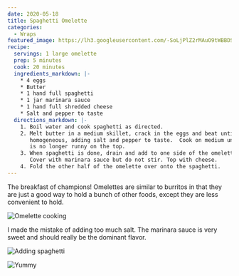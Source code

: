 ```yaml
---
date: 2020-05-18
title: Spaghetti Omelette
categories:
  - Wraps
featured_image: https://lh3.googleusercontent.com/-SoLjPlZ2rMAuO9tWBBDS_GCzUV921VJj3BEUi6Pp4UJlto-5EfjgmQ8rsGEhaeIRAu6fn_ndtW-53rEItN3JAx4LJAaZ0DZyMvd6R_d10VVWeYGMBV1snYp-mqHZKJF7tGtOFmhXcE=w2400
recipe:
  servings: 1 large omelette
  prep: 5 minutes
  cook: 20 minutes
  ingredients_markdown: |-
    * 4 eggs
    * Butter
    * 1 hand full spaghetti
    * 1 jar marinara sauce
    * 1 hand full shredded cheese
    * Salt and pepper to taste
  directions_markdown: |-
    1. Boil water and cook spaghetti as directed.
    2. Melt butter in a medium skillet, crack in the eggs and beat until they are more
       homogeneous, adding salt and pepper to taste.  Cook on medium until it
       is no longer runny on the top.
    3. When spaghetti is done, drain and add to one side of the omelette.
       Cover with marinara sauce but do not stir. Top with cheese.
    4. Fold the other half of the omelette over onto the spaghetti.
---
```

The breakfast of champions!  Omelettes are similar to burritos in that they are
just a good way to hold a bunch of other foods, except they are less convenient
to hold.

![Omelette
cooking](https://lh3.googleusercontent.com/JIwn92tsAdRcOvfky1xZiqXzJTQ4JRkSwfMKwOlTn0niQC9lgGPsiB6O2IgOPJ5S0PP5By2Nf0JOOZmCtOsBaNg-IRAxUL5v98XEnc3kgqYzcl0uIavegfDoYVkHD8zSrf48rePC1K0=w2400)

I made the mistake of adding too much salt.  The marinara sauce is very sweet
and should really be the dominant flavor.

![Adding
spaghetti](https://lh3.googleusercontent.com/GWfdFN2-RW2Pojz9a822ZGF5zT2rDLOIPOsm5mzyArlHjCVwfBOaQ2aNPKnPRsG8KMqHnkO927MKMx4tDqoNAXg0idvO6Tvgpq5NU8b-btTxn8ssy90RD79J_DLJyAeE87YCth_ueHc=w2400)

![Yummy](https://lh3.googleusercontent.com/ahZrrkuECoBW3jfZB9dVQpKva13lmEnKIMfb5bMlKanYs1u2NUB70otk9kCdXJWjIa0KqNvWtXTyyAZLAyhVENMjFGPB7NjBVMC8OXAZVnvjdeEarIIB9GGCLVTjOTujv4KyuyZmD50=w2400)

